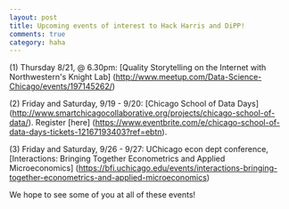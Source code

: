 ```yaml
---
layout: post
title: Upcoming events of interest to Hack Harris and DiPP!
comments: true
category: haha
---
```

(1) Thursday 8/21, @ 6.30pm: [Quality Storytelling on the Internet with Northwestern's Knight Lab] (http://www.meetup.com/Data-Science-Chicago/events/197145262/)

(2) Friday and Saturday, 9/19 - 9/20: [Chicago School of Data Days] (http://www.smartchicagocollaborative.org/projects/chicago-school-of-data/). Register [here] (https://www.eventbrite.com/e/chicago-school-of-data-days-tickets-12167193403?ref=ebtn).

(3) Friday and Saturday, 9/26 - 9/27: UChicago econ dept conference, [Interactions: Bringing Together Econometrics and Applied Microeconomics] (https://bfi.uchicago.edu/events/interactions-bringing-together-econometrics-and-applied-microeconomics)

We hope to see some of you at all of these events! 
